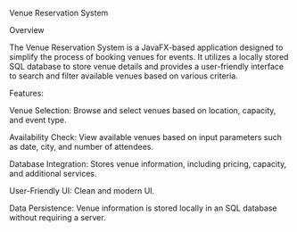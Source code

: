 Venue Reservation System

Overview

The Venue Reservation System is a JavaFX-based application designed to simplify the process of booking venues for events. It utilizes a locally stored SQL database to store venue details and provides a user-friendly interface to search and filter available venues based on various criteria.

Features:

Venue Selection: Browse and select venues based on location, capacity, and event type.

  Availability Check: View available venues based on input parameters such as date, city, and number of attendees.

  Database Integration: Stores venue information, including pricing, capacity, and additional services.

  User-Friendly UI: Clean and modern UI.

  Data Persistence: Venue information is stored locally in an SQL database without requiring a server.
